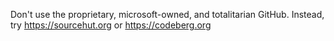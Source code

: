 Don't use the proprietary, microsoft-owned, and totalitarian GitHub. Instead, try https://sourcehut.org or https://codeberg.org
